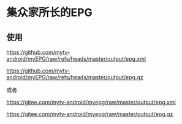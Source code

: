 # 集众家所长的EPG

## 使用
https://github.com/mytv-android/myEPG/raw/refs/heads/master/output/epg.xml

https://github.com/mytv-android/myEPG/raw/refs/heads/master/output/epg.gz

或者

https://gitee.com/mytv-android/myepg/raw/master/output/epg.xml

https://gitee.com/mytv-android/myepg/raw/master/output/epg.gz
